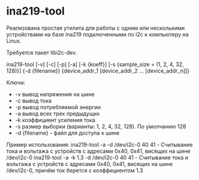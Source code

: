 # ina219-tool
Реализована простая утилита для работы с одним или несколькими устройствами на базе ina219 подключенными по i2c к компьютеру на Linux. 

Требуется пакет  libi2c-dev.

ina219-tool [-v] [-c] [-p] [-a] [-k {koeff}] [-s {sample_size = (1, 2, 4, 32, 128)}] {-d {filename}} {device_addr_1 [device_addr_2 ... [device_addr_n]]}

Ключи:
* -v вывод напряжения на шине
* -c вывод тока
* -p вывод потребляемой энергии
* -a вывод всех трех предыдущих
* -k коэффициент усиления тока
* -s размер выборки (варианты: 1, 2, 4, 32, 128). По умолчанию 128
* -d {filename} - файл для доступа к шине

Пример использования:
ina219-tool -a -d /dev/i2c-0 40 41 - Считывание тока и вольтажа с устройств с адресами 0х40, 0х41, висящих на шине /dev/i2c-0
ina219-tool -a -k 1.3 -d /dev/i2c-0 40 41 - Считывание тока и вольтажа с устройств с адресами 0х40, 0х41, висящих на шине /dev/i2c-0, причём ток берется с коэффициентом 1.3